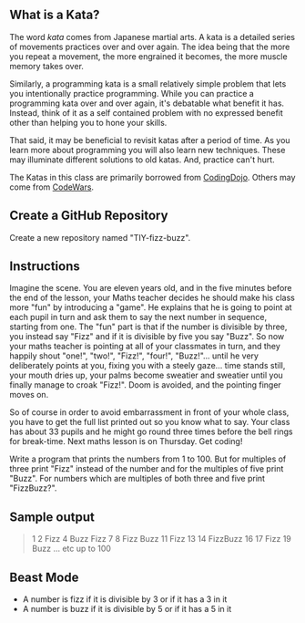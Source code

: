 ## What is a Kata?

The word _kata_ comes from Japanese martial arts. A kata is a detailed series of movements practices over and over again. The idea being that the more you repeat a movement, the more engrained it becomes, the more muscle memory takes over.

Similarly, a programming kata is a small relatively simple problem that lets you intentionally practice programming. While you can practice a programming kata over and over again, it's debatable what benefit it has. Instead, think of it as a self contained problem with no expressed benefit other than helping you to hone your skills. 

That said, it may be beneficial to revisit katas after a period of time.  As you learn more about programming you will also learn new techniques. These may illuminate different solutions to old katas. And, practice can't hurt.

The Katas in this class are primarily borrowed from [CodingDojo](http://codingdojo.org/). Others may come from [CodeWars](http://codewars.com).

## Create a GitHub Repository

Create a new repository named "TIY-fizz-buzz".

## Instructions

Imagine the scene. You are eleven years old, and in the five minutes before the end of the lesson, your Maths teacher decides he should make his class more "fun" by introducing a "game". He explains that he is going to point at each pupil in turn and ask them to say the next number in sequence, starting from one. The "fun" part is that if the number is divisible by three, you instead say "Fizz" and if it is divisible by five you say "Buzz". So now your maths teacher is pointing at all of your classmates in turn, and they happily shout "one!", "two!", "Fizz!", "four!", "Buzz!"... until he very deliberately points at you, fixing you with a steely gaze... time stands still, your mouth dries up, your palms become sweatier and sweatier until you finally manage to croak "Fizz!". Doom is avoided, and the pointing finger moves on.

So of course in order to avoid embarrassment in front of your whole class, you have to get the full list printed out so you know what to say. Your class has about 33 pupils and he might go round three times before the bell rings for break-time. Next maths lesson is on Thursday. Get coding!

Write a program that prints the numbers from 1 to 100. But for multiples of three print "Fizz" instead of the number and for the multiples of five print "Buzz". For numbers which are multiples of both three and five print "FizzBuzz?".

## Sample output

> 1
> 2
> Fizz
> 4
> Buzz
> Fizz
> 7
> 8
> Fizz
> Buzz
> 11
> Fizz
> 13
> 14
> FizzBuzz
> 16
> 17
> Fizz
> 19
> Buzz
> ... etc up to 100

## Beast Mode

 * A number is fizz if it is divisible by 3 or if it has a 3 in it
 * A number is buzz if it is divisible by 5 or if it has a 5 in it
